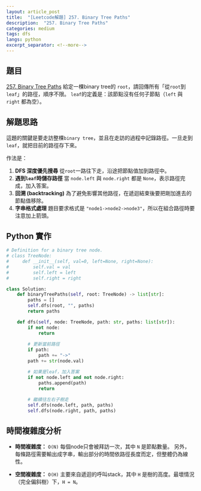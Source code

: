 ```yaml
---
layout: article_post
title:  "[Leetcode解題] 257. Binary Tree Paths"
description:  "257. Binary Tree Paths"
categories: medium
tags: dfs
langs: python
excerpt_separator: <!--more-->
---
```


## 題目
[257. Binary Tree Paths](https://leetcode.com/problems/binary-tree-paths/)
給定一棵binary tree的 `root`，請回傳所有「從`root`到`leaf`」的路徑，順序不限。
`leaf`的定義是：該節點沒有任何子節點（`left` 與 `right` 都為空）。
<!--more-->

## 解題思路
這題的關鍵是要走訪整棵`binary tree`，並且在走訪的過程中記錄路徑。一旦走到`leaf`，就把目前的路徑存下來。

作法是：
1. **DFS 深度優先搜尋**
   從`root`一路往下走，沿途把節點值加到路徑中。
2. **遇到`leaf`時儲存路徑**
   當 `node.left` 與 `node.right` 都是 `None`，表示路徑完成，加入答案。
3. **回溯 (backtracking)**
   為了避免影響其他路徑，在遞迴結束後要把剛加進去的節點值移除。
4. **字串格式處理**
   題目要求格式是 `"node1->node2->node3"`，所以在組合路徑時要注意加上箭頭。

## Python 實作
```python
# Definition for a binary tree node.
# class TreeNode:
#     def __init__(self, val=0, left=None, right=None):
#         self.val = val
#         self.left = left
#         self.right = right

class Solution:
    def binaryTreePaths(self, root: TreeNode) -> list[str]:
        paths = []
        self.dfs(root, "", paths)
        return paths

    def dfs(self, node: TreeNode, path: str, paths: list[str]):
        if not node:
            return
        
        # 更新當前路徑
        if path:
            path += "->"
        path += str(node.val)

        # 如果是leaf，加入答案
        if not node.left and not node.right:
            paths.append(path)
            return
        
        # 繼續往左右子樹走
        self.dfs(node.left, path, paths)
        self.dfs(node.right, path, paths)
```

## 時間複雜度分析

* **時間複雜度：** `O(N)`
  每個node只會被拜訪一次，其中 `N` 是節點數量。
  另外，每條路徑需要輸出成字串，輸出部分的時間依路徑長度而定，但整體仍為線性。

* **空間複雜度：** `O(H)`
  主要來自遞迴的呼叫stack，其中 `H` 是樹的高度。最壞情況（完全偏斜樹）下，`H = N`。